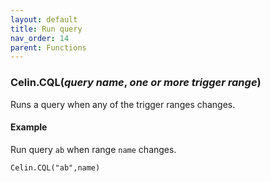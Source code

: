 ```yaml
---
layout: default
title: Run query
nav_order: 14
parent: Functions
---
```


### Celin.CQL(_query name_, _one or more trigger range_)

Runs a query when any of the trigger ranges changes.

#### Example

Run query `ab` when range `name` changes.

``` excel
Celin.CQL("ab",name)
```
